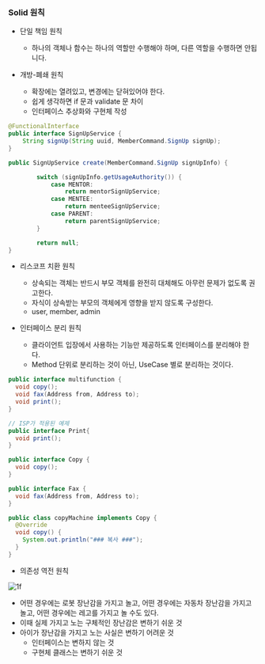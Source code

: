 ### Solid 원칙

- 단일 책임 원칙
    - 하나의 객체나 함수는 하나의 역할만 수행해야 하며, 다른 역할을 수행하면 안됩니다.

- 개방-폐쇄 원칙
    - 확장에는 열려있고, 변경에는 닫혀있어야 한다.
    - 쉽게 생각하면 if 문과 validate 문 차이
    - 인터페이스 추상화와 구현체 작성

```java
@FunctionalInterface
public interface SignUpService {
    String signUp(String uuid, MemberCommand.SignUp signUp);
}
```

```java
public SignUpService create(MemberCommand.SignUp signUpInfo) {

        switch (signUpInfo.getUsageAuthority()) {
            case MENTOR:
                return mentorSignUpService;
            case MENTEE:
                return menteeSignUpService;
            case PARENT:
                return parentSignUpService;
        }

        return null;
}
```

- 리스코프 치환 원칙
    - 상속되는 객체는 반드시 부모 객체를 완전히 대체해도 아무런 문제가 없도록 권고한다.
    - 자식이 상속받는 부모의 객체에게 영향을 받지 않도록 구성한다.
    - user, member, admin

- 인터페이스 분리 원칙
    - 클라이언트 입장에서 사용하는 기능만 제공하도록 인터페이스를 분리해야 한다.
    - Method 단위로 분리하는 것이 아닌, UseCase 별로 분리하는 것이다.

```java
public interface multifunction {
  void copy();
  void fax(Address from, Address to);
  void print();
}
```

```java
// ISP가 적용된 예제
public interface Print{
  void print();
}

public interface Copy {
  void copy();
}

public interface Fax {
  void fax(Address from, Address to);
}
```

```java
public class copyMachine implements Copy {
  @Override
  void copy() {
    System.out.println("### 복사 ###");
  }
}
```

- 의존성 역전 원칙

![1f](https://user-images.githubusercontent.com/41246605/213467675-f9c1e2e9-5343-4379-b0a3-fb89b5aab1ee.png)


- 어떤 경우에는 로봇 장난감을 가지고 놀고, 어떤 경우에는 자동차 장난감을 가지고 놀고, 어떤 경우에는 레고를 가지고 놀 수도 있다.
- 이때 실제 가지고 노는 구체적인 장난감은 변하기 쉬운 것
- 아이가 장난감을 가지고 노는 사실은 변하기 어려운 것
    - 인터페이스는 변하지 않는 것
    - 구현체 클래스는 변하기 쉬운 것